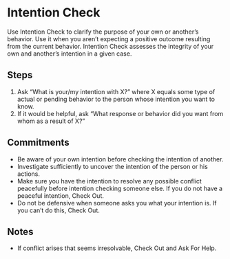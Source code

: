 # Intention Check
Use Intention Check to clarify the purpose of your own or another’s behavior. Use it when you aren’t expecting a positive outcome resulting from the current behavior. Intention Check assesses the integrity of your own and another’s intention in a given case.

## Steps
1. Ask “What is your/my intention with X?” where X equals some type of actual or pending behavior to the person whose intention you want to know.
2. If it would be helpful, ask “What response or behavior did you want from whom as a result of X?”

## Commitments
* Be aware of your own intention before checking the intention of another.
* Investigate sufficiently to uncover the intention of the person or his actions.
* Make sure you have the intention to resolve any possible conflict peacefully before intention
checking someone else. If you do not have a peaceful intention, Check Out.
* Do not be defensive when someone asks you what your intention is. If you can’t do this, Check
Out.

## Notes
* If conflict arises that seems irresolvable, Check Out and Ask For Help.